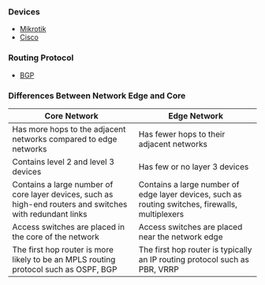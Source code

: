 ### Devices

- [Mikrotik](https://github.com/aan-agustiono/notes/tree/main/Networking/Mikrotik)
- [Cisco](https://github.com/aan-agustiono/notes/tree/main/Networking/Cisco/catalyst)

### Routing Protocol

- [BGP](https://github.com/aan-agustiono/notes/blob/main/Networking/Routing/BGP/README.md)


### Differences Between Network Edge and Core

| Core Network	| Edge Network |
|--- | --- |
| Has more hops to the adjacent networks compared to edge networks |	Has fewer hops to their adjacent networks |
| Contains level 2 and level 3 devices |	Has few or no layer 3 devices |
| Contains a large number of core layer devices, such as high-end routers and switches with redundant links |	Contains a large number of edge layer devices, such as routing switches, firewalls, multiplexers |
| Access switches are placed in the core of the network |	Access switches are placed near the network edge |
| The first hop router is more likely to be an MPLS routing protocol such as OSPF, BGP |	The first hop router is typically an IP routing protocol such as PBR, VRRP |
